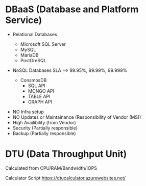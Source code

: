 # DBaaS (Database and Platform Service)

* Relational Databases
    - Microsoft SQL Server
    - MySQL
    - MariaDB
    - PostGreSQL

* NoSQL Databases
    SLA ==> 99.95%, 99.99%, 99.999%

    - ConsmosDB
        - SQL API
        - MONGO API
        - TABLE API
        - GRAPH API

- NO Infra setup
- NO Updates or Maintainance (Responsibility of Vendor (MS))
- High Availibility (from Vendor)
- Security (Partially responsible)
- Backup (Partially responsible)

# DTU (Data Throughput Unit)

Calculated from CPU/RAM/Bandwidth/IOPS

Calculator Script
https://dtucalculator.azurewebsites.net/


